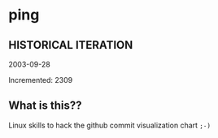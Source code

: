 # ping

## HISTORICAL ITERATION
2003-09-28

Incremented: 2309

## What is this?? 
Linux skills to hack the github commit visualization chart `;-)`
